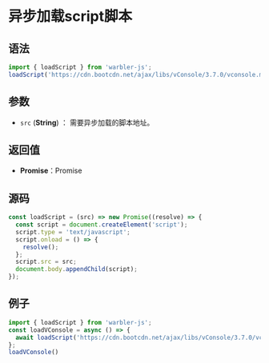 <!--
 * @Author: 一尾流莺
 * @Description:异步加载script脚本
 * @Date: 2021-09-13 18:16:32
 * @LastEditTime: 2021-09-16 18:22:36
 * @FilePath: \warblerjs-guide\docs\guide\methods\loadScript.md
-->

# 异步加载script脚本

## 语法

```js
import { loadScript } from 'warbler-js';
loadScript('https://cdn.bootcdn.net/ajax/libs/vConsole/3.7.0/vconsole.min.js')
```

## 参数

- `src` (**String**) ： 需要异步加载的脚本地址。


## 返回值

- **Promise**：Promise

## 源码


```js
const loadScript = (src) => new Promise((resolve) => {
  const script = document.createElement('script');
  script.type = 'text/javascript';
  script.onload = () => {
    resolve();
  };
  script.src = src;
  document.body.appendChild(script);
});
```

## 例子


```js
import { loadScript } from 'warbler-js';
const loadVConsole = async () => {
  await loadScript('https://cdn.bootcdn.net/ajax/libs/vConsole/3.7.0/vconsole.min.js');
};
loadVConsole()
```